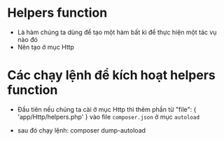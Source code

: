 # Helpers function
- Là hàm chúng ta dùng để tạo một hàm bất kì để thực hiện một tác vụ nào đó
- Nên tạo ở mục Http

# Các chạy lệnh để kích hoạt helpers function
- Đầu tiên nếu chúng ta cài ở mục Http thì thêm phần từ 
"file": {
    'app/Http/helpers.php'
}
vào file `composer.json` ở mục `autoload`

- sau đó chạy lệnh: 
composer dump-autoload